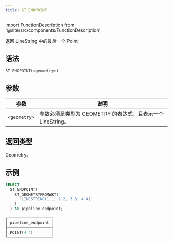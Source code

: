 ```yaml
---
title: ST_ENDPOINT
---
```

import FunctionDescription from '@site/src/components/FunctionDescription';

<FunctionDescription description="引入或更新于：v1.2.458"/>

返回 LineString 中的最后一个 Point。

## 语法

```sql
ST_ENDPOINT(<geometry>)
```

## 参数

| 参数 | 说明 |
|--------------|-----------------------------------------------------------------------------------|
| `<geometry>` | 参数必须是类型为 GEOMETRY 的表达式，且表示一个 LineString。 |

## 返回类型

Geometry。

## 示例

```sql
SELECT
  ST_ENDPOINT(
    ST_GEOMETRYFROMWKT(
      'LINESTRING(1 1, 2 2, 3 3, 4 4)'
    )
  ) AS pipeline_endpoint;

┌───────────────────┐
│ pipeline_endpoint │
├───────────────────┤
│ POINT(4 4)        │
└───────────────────┘
```